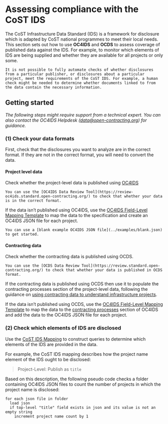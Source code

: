 # Assessing compliance with the CoST IDS

The CoST Infrastructure Data Standard (IDS) is a framework for disclosure which is adapted by CoST national programmes to meet their local needs. This section sets out how to use **OC4IDS** and **OCDS** to assess coverage of published data against the IDS. For example, to monitor which elements of IDS are being supplied and whether they are available for all projects or only some.

```{note}
It is not possible to fully automate checks of whether disclosures from a particular publisher, or disclosures about a particular project, meet the requirements of the CoST IDS. For example, a human check might be needed to determine whether documents linked to from the data contain the necessary information.
```

## Getting started

*The following steps might require support from a technical expert. You can also contact the OC4IDS Helpdesk ([data@open-contracting.org](mailto:data@open-contracting.org)) for guidance.*

### (1) Check your data formats

First, check that the disclosures you want to analyze are in the correct format. If they are not in the correct format, you will need to convert the data.

#### Project level data

Check whether the project-level data is published using [OC4IDS](../../projects/index)

```{tip}
You can use the [OC4IDS Data Review Tool](https://review-oc4ids.standard.open-contracting.org/) to check that whether your data is in the correct format.
```

If the data isn’t published using OC4IDS, use the [OC4IDS Field-Level Mapping Template](https://www.open-contracting.org/resources/oc4ids-field-level-mapping-template/) to map the data to the specification and create an OC4IDS JSON file for each project.

```{tip}
You can use a [blank example OC4IDS JSON file](../examples/blank.json) to get started.
```

#### Contracting data

Check whether the contracting data is published using OCDS.

```{tip}
You can use the [OCDS Data Review Tool](https://review.standard.open-contracting.org/) to check that whether your data is published in OCDS format.
```

If the contracting data is published using OCDS then use it to populate the contracting processes section of the project-level data, following the guidance on [using contracting data to understand infrastructure projects](using).

If the data isn’t published using OCDS, use the [OC4IDS Field-Level Mapping Template](https://www.open-contracting.org/resources/oc4ids-field-level-mapping-template/) to map the data to the [contracting processes](../reference/schema.md#contractingprocess) section of OC4IDS and add the data to the OC4IDS JSON file for each project.

### (2) Check which elements of IDS are disclosed

Use the [CoST IDS Mapping](../../cost/index) to construct queries to determine which elements of the IDS are provided in the data.

For example, the CoST IDS mapping describes how the project name element of the IDS ought to be disclosed:

> Project-Level: Publish as `title`

Based on this description, the following pseudo code checks a folder containing OC4IDS JSON files to count the number of projects in which the project name is disclosed:

```none
for each json file in folder
  load json
  if top-level "title" field exists in json and its value is not an empty string
    increment project name count by 1    
```
